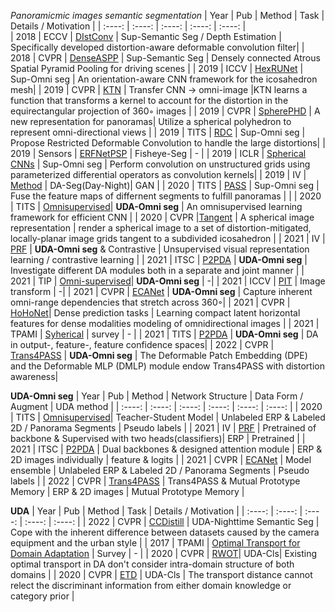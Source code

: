 *Panoramicmic images semantic segmentation*
| Year | Pub |  Method  | Task | Details / Motivation |
| :----: | :----: | :----: | :----: | :----: |  
| 2018 | ECCV | [DIstConv](https://openaccess.thecvf.com/content_ECCV_2018/papers/Keisuke_Tateno_Distortion-Aware_Convolutional_Filters_ECCV_2018_paper.pdf) | Sup-Semantic Seg / Depth Estimation | Specifically developed distortion-aware deformable convolution filter|
| 2018 | CVPR | [DenseASPP](https://openaccess.thecvf.com/content_cvpr_2018/papers/Yang_DenseASPP_for_Semantic_CVPR_2018_paper.pdf) | Sup-Semantic Seg | Densely connected Atrous Spatial Pyramid Pooling for driving scenes |
| 2019 | ICCV | [HexRUNet](https://openaccess.thecvf.com/content_ICCV_2019/papers/Zhang_Orientation-Aware_Semantic_Segmentation_on_Icosahedron_Spheres_ICCV_2019_paper.pdf) | Sup-Omni seg | An orientation-aware CNN framework for the icosahedron mesh|
| 2019 | CVPR | [KTN](https://openaccess.thecvf.com/content_CVPR_2019/papers/Su_Kernel_Transformer_Networks_for_Compact_Spherical_Convolution_CVPR_2019_paper.pdf) | Transfer CNN -> omni-image |KTN learns a function that transforms a kernel to account for the distortion in the equirectangular projection of 360◦ images |
| 2019 | CVPR | [SpherePHD](https://openaccess.thecvf.com/content_CVPR_2019/papers/Lee_SpherePHD_Applying_CNNs_on_a_Spherical_PolyHeDron_Representation_of_360deg_CVPR_2019_paper.pdf) | A new representation for panoramas| Utilize a spherical polyhedron to represent omni-directional views | 
| 2019 | TITS | [RDC](https://arxiv.org/pdf/1801.00708.pdf) | Sup-Omni seg | Propose Restricted Deformable Convolution to handle the large distortions|
| 2019 | Sensors | [ERFNetPSP](https://www.mdpi.com/1424-8220/19/3/503/htm) | Fisheye-Seg | - |
| 2019 | ICLR | [Spherical CNNs](https://arxiv.org/pdf/1901.02039.pdf) | Sup-Omni seg | Perform convolution on unstructured grids using parameterized differential operators as convolution kernels|
| 2019 | IV | [Method](https://www.researchgate.net/profile/Kailun-Yang/publication/335497975_Bridging_the_Day_and_Night_Domain_Gap_for_Semantic_Segmentation/links/5d6b9a42458515088604c67c/Bridging-the-Day-and-Night-Domain-Gap-for-Semantic-Segmentation.pdf) | DA-Seg(Day-Night)| GAN |
| 2020 | TITS | [PASS](https://ieeexplore.ieee.org/document/8835049) | Sup-Omni seg | Fuse the feature maps of differnent segments to fulfill panoramas | | | 2020 | TITS | [Omnisupervised](https://www.researchgate.net/profile/Kailun-Yang/publication/345419595_Omnisupervised_Omnidirectional_Semantic_Segmentation/links/609daf06458515c2658cb643/Omnisupervised-Omnidirectional-Semantic-Segmentation.pdf)| **UDA-Omni seg** | An omnisupervised learning framework for efficient CNN | 
| 2020 | CVPR |[Tangent](https://openaccess.thecvf.com/content_CVPR_2020/papers/Eder_Tangent_Images_for_Mitigating_Spherical_Distortion_CVPR_2020_paper.pdf) | A spherical image representation | render a spherical image to a set of distortion-mitigated, locally-planar image grids tangent to a subdivided icosahedron |
| 2021 | IV | [PRF](https://arxiv.org/pdf/2103.00868.pdf) | **UDA-Omni seg** & Contrastive | Unsupervised visual representation learning / contrastive learning |
| 2021 | ITSC | [P2PDA](https://arxiv.org/pdf/2108.06383.pdf) | **UDA-Omni seg** | Investigate different DA modules both in a separate and joint manner |
| 2021 | TIP | [Omni-supervised](http://www.yangkailun.com/publications/tip2021_kailun.pdf)| **UDA-Omni seg** | -|
| 2021 | ICCV | [PIT](https://openaccess.thecvf.com/content/ICCV2021/papers/Gu_PIT_Position-Invariant_Transform_for_Cross-FoV_Domain_Adaptation_ICCV_2021_paper.pdf) | Image transform | -|
| 2021 | CVPR | [ECANet](https://openaccess.thecvf.com/content/CVPR2021/papers/Yang_Capturing_Omni-Range_Context_for_Omnidirectional_Segmentation_CVPR_2021_paper.pdf) | **UDA-Omni seg** | Capture inherent omni-range dependencies that stretch across 360◦|
| 2021 | CVPR | [HoHoNet](https://openaccess.thecvf.com/content/CVPR2021/papers/Sun_HoHoNet_360_Indoor_Holistic_Understanding_With_Latent_Horizontal_Features_CVPR_2021_paper.pdf)| Dense prediction tasks | Learning compact latent horizontal features for dense modalities modeling of omnidirectional images | 
| 2021 | TPAMI | [Syherical](https://ieeexplore.ieee.org/abstract/document/9497715) | survey | - |
| 2021 | TITS | [P2PDA](https://arxiv.org/pdf/2110.11062.pdf) | **UDA-Omni seg** | DA in output-, feature-, feature confidence spaces|
| 2022 | CVPR | [Trans4PASS](https://openaccess.thecvf.com/content/CVPR2022/papers/Zhang_Bending_Reality_Distortion-Aware_Transformers_for_Adapting_to_Panoramic_Semantic_Segmentation_CVPR_2022_paper.pdf) | **UDA-Omni seg** | The Deformable Patch Embedding (DPE) and the Deformable MLP (DMLP) module endow Trans4PASS with distortion awareness|

**UDA-Omni seg**
| Year | Pub |  Method  | Network Structure | Data Form / Augment | UDA method |
| :----: | :----: | :----: | :----: | :----: | :----: | 
| 2020 | TITS | [Omnisupervised](https://www.researchgate.net/profile/Kailun-Yang/publication/345419595_Omnisupervised_Omnidirectional_Semantic_Segmentation/links/609daf06458515c2658cb643/Omnisupervised-Omnidirectional-Semantic-Segmentation.pdf)| Teacher-Student Model | Unlabeled ERP & Labeled 2D / Panorama Segments | Pseudo labels |
| 2021 | IV | [PRF](https://arxiv.org/pdf/2103.00868.pdf) | Pretrained of backbone & Supervised with two heads(classifiers)| ERP | Pretrained |
| 2021 | ITSC | [P2PDA](https://arxiv.org/pdf/2108.06383.pdf) | Dual backbones & designed attention module | ERP & 2D images individually | feature & logits |
| 2021 | CVPR | [ECANet](https://openaccess.thecvf.com/content/CVPR2021/papers/Yang_Capturing_Omni-Range_Context_for_Omnidirectional_Segmentation_CVPR_2021_paper.pdf) | Model ensemble | Unlabeled ERP & Labeled 2D / Panorama Segments | Pseudo labels |
| 2022 | CVPR | [Trans4PASS](https://openaccess.thecvf.com/content/CVPR2022/papers/Zhang_Bending_Reality_Distortion-Aware_Transformers_for_Adapting_to_Panoramic_Semantic_Segmentation_CVPR_2022_paper.pdf) | Trans4PASS & Mutual Prototype Memory | ERP & 2D images | Mutual Prototype Memory | 

**UDA**
| Year | Pub |  Method  | Task | Details / Motivation |
| :----: | :----: | :----: | :----: | :----: | 
| 2022 | CVPR | [CCDistill](https://openaccess.thecvf.com/content/CVPR2022/papers/Gao_Cross-Domain_Correlation_Distillation_for_Unsupervised_Domain_Adaptation_in_Nighttime_Semantic_CVPR_2022_paper.pdf) | UDA-Nighttime Semantic Seg | Cope with the inherent difference between datasets caused by the camera equipment and the urban style | 
| 2017 | TPAMI | [Optimal Transport for Domain Adaptation](https://arxiv.org/pdf/1507.00504.pdf) | Survey | - |
| 2020 | CVPR | [RWOT](https://openaccess.thecvf.com/content_CVPR_2020/papers/Xu_Reliable_Weighted_Optimal_Transport_for_Unsupervised_Domain_Adaptation_CVPR_2020_paper.pdf)| UDA-Cls| Existing optimal transport in DA don't consider intra-domain structure of both domains |
| 2020 | CVPR | [ETD](https://openaccess.thecvf.com/content_CVPR_2020/papers/Li_Enhanced_Transport_Distance_for_Unsupervised_Domain_Adaptation_CVPR_2020_paper.pdf) | UDA-Cls | The transport distance cannot relect the discriminant information from either domain knowledge or category prior |
